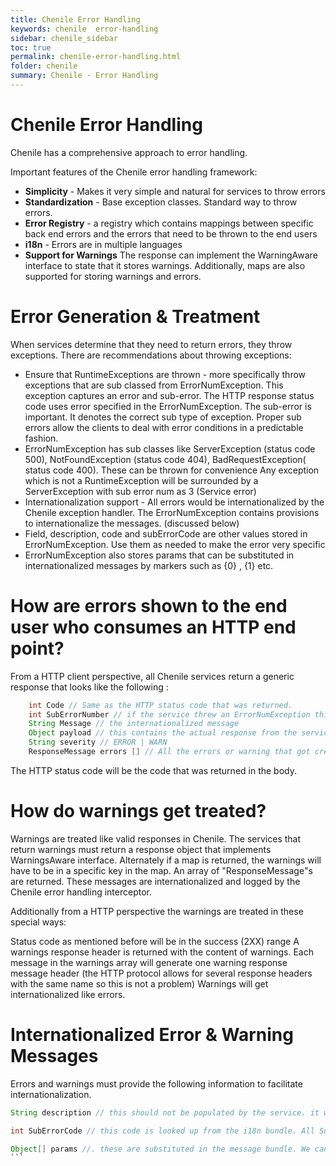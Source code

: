 ```yaml
---
title: Chenile Error Handling
keywords: chenile  error-handling
sidebar: chenile_sidebar
toc: true
permalink: chenile-error-handling.html
folder: chenile
summary: Chenile - Error Handling
---
```


# Chenile Error Handling
Chenile has a comprehensive approach to error handling. 

Important features of the Chenile error handling framework:

* **Simplicity** - Makes it very simple and natural for services to throw errors
* **Standardization** - Base exception classes. Standard way to throw errors. 
* **Error Registry** - a registry which contains mappings between specific back end errors and the errors that need to be thrown to the end users
* **i18n** - Errors are in multiple languages 
* **Support for Warnings** The response can implement the WarningAware interface to state that it stores warnings. Additionally, maps are also supported for storing warnings and errors.


# Error Generation & Treatment
When services determine that they need to return errors, they throw exceptions. There are recommendations about throwing exceptions:

* Ensure that RuntimeExceptions are thrown - more specifically throw exceptions that are sub classed from ErrorNumException. This exception captures an error and sub-error. The HTTP response status code uses error specified in  the ErrorNumException. The sub-error is important. It denotes the correct sub type of exception. Proper sub errors allow the clients to deal with error conditions in a predictable fashion.
* ErrorNumException has sub classes like ServerException (status code 500), NotFoundException (status code 404), BadRequestException( status code 400). These can be thrown for convenience
Any exception which is not a RuntimeException will be surrounded by a ServerException with sub error num as 3 (Service error) 
* Internationalization support - All errors would be internationalized by the Chenile exception handler. The ErrorNumException contains provisions to internationalize the messages. (discussed below)
* Field, description, code and subErrorCode are other values stored in ErrorNumException. Use them as needed to make the error very specific
* ErrorNumException also stores params that can be substituted in internationalized messages by markers such as \{0\} , \{1\} etc.



# How are errors shown to the end user who consumes an HTTP end point?
From a HTTP client perspective, all Chenile services return a generic response that looks like the following :

```java
    int Code // Same as the HTTP status code that was returned. 
    int SubErrorNumber // if the service threw an ErrorNumException this is sub error in the ErrorNumException. Else it will be 3 (Service Exception)
    String Message // the internationalized message 
    Object payload // this contains the actual response from the service
    String severity // ERROR | WARN
    ResponseMessage errors [] // All the errors or warning that got created for this request. Each of them have the same fields above like code, subErrorCode, description, Severity, field and params
```
   


The HTTP status code will be the code that was returned in the body.


# How do warnings get treated?
Warnings are treated like valid responses in Chenile. The services that return warnings must return a response object that implements WarningsAware interface. Alternately if a map is returned, the warnings will have to be in a specific key in the map. An array of "ResponseMessage"s are returned. These messages are internationalized and logged by the Chenile error handling interceptor.

Additionally from a HTTP perspective the warnings are treated in these special ways:

Status code as mentioned before will be in the success (2XX) range
A warnings response header is returned with the content of warnings. Each message in the warnings array will generate one warning response message header (the HTTP protocol allows for several response headers with the same name so this is not a problem)
Warnings will get internationalized like errors.

# Internationalized Error & Warning Messages
Errors and warnings must provide the following information to facilitate internationalization.

````java
String description // this should not be populated by the service. it will instead be looked up from the message bundle and populated by the Chenile Exception handler. 

int SubErrorCode // this code is looked up from the i18n bundle. All Sub Error Codes are numeric. The message bundle code is prefixed with 'E'. Hence subErrorCode 901 can be looked up using E901

Object[] params //. these are substituted in the message bundle. We can use parameter substitution features of the message bundle.
```


